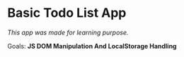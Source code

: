 # Basic Todo List App


<i>This app was made for learning purpose.</i>

Goals: **JS DOM Manipulation And LocalStorage Handling**
